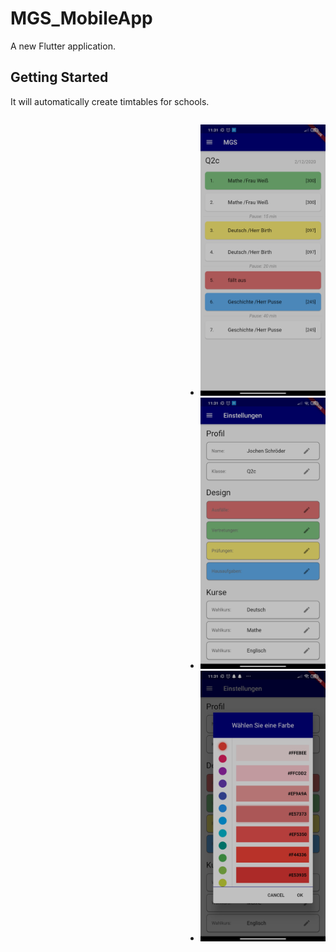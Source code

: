 # MGS_MobileApp

A new Flutter application.

## Getting Started

It will automatically create timtables for schools.

<ul style="text-decoration: none; float: right">
  <li><img src="https://github.com/Jannik-dev/MGS_MobileApp/blob/main/img/Screenshot_2020-12-02-11-31-01-966_com.jntechnologies.mgs.jpg" width="200" alt="Homepage"></li>
  <li><img src="https://github.com/Jannik-dev/MGS_MobileApp/blob/main/img/Screenshot_2020-12-02-11-31-07-960_com.jntechnologies.mgs.jpg" width="200" alt="Settings"></li>
  <li><img src="https://github.com/Jannik-dev/MGS_MobileApp/blob/main/img/Screenshot_2020-12-02-11-31-18-900_com.jntechnologies.mgs.jpg" width="200" alt="Options"></li>
</ul>
